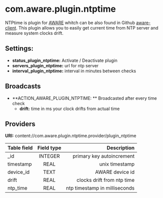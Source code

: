# com.aware.plugin.ntptime
NTPtime is plugin for [AWARE](http://www.awareframework.com/) whitch can be also found in Github [aware-client](https://github.com/denzilferreira/aware-client).
This plugin allows you to easily get current time from NTP server and measure system clocks drift.

Settings:
---------
- **status_plugin_ntptime:** Activate / Deactivate plugin
- **servers_plugin_ntptime:**  url for ntp server
- **interval_plugin_ntptime:** interval in minutes between checks


Broadcasts
----------
- **ACTION_AWARE_PLUGIN_NTPTIME: ** Broadcasted after every time check
  - **drift:** time in ms your clock drifts from actual time

Providers
----------
**URI:** content://com.aware.plugin.ntptime.provider/plugin_ntptime

| Table field      | Field type | Description                   |
| ---------------- |:----------:| -----------------------------:|
| _id              | INTEGER    | primary key autoincrement     |
| timestamp        | REAL       | unix timestamp                |
| device_id        | TEXT       | AWARE device id               |
| drift            | REAL       | clocks drift from ntp time    |
| ntp_time         | REAL       | ntp timestamp in milliseconds |
